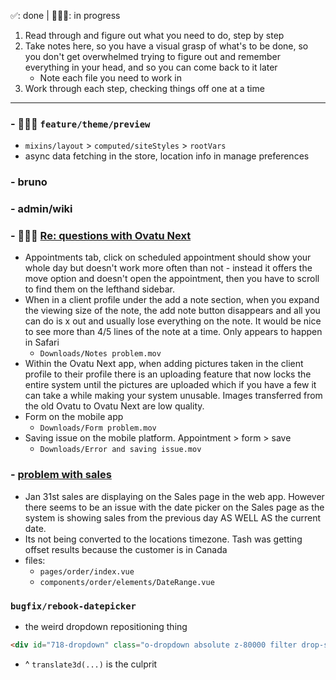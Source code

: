 ✅: done | 🧑🏻‍💻: in progress
1. Read through and figure out what you need to do, step by step
2. Take notes here, so you have a visual grasp of what's to be done, so you don't get overwhelmed trying to figure out and remember everything in your head, and so you can come back to it later
	- Note each file you need to work in
3. Work through each step, checking things off one at a time
---
### - 🧑🏻‍💻 `feature/theme/preview`
- `mixins/layout` > `computed/siteStyles` > `rootVars`
- async data fetching in the store, location info in manage preferences

### - bruno

### - admin/wiki

### - 🧑🏻‍💻 [Re: questions with Ovatu Next](https://secure.helpscout.net/conversation/2471950954/191244?folderId=7922220)
- Appointments tab, click on scheduled appointment should show your whole day but doesn't work more often than not - instead it offers the move option and doesn't open the appointment, then you have to scroll to find them on the lefthand sidebar.
- When in a client profile under the add a note section, when you expand the viewing size of the note, the add note button disappears and all you can do is x out and usually lose everything on the note. It would be nice to see more than 4/5 lines of the note at a time. Only appears to happen in Safari
	- `Downloads/Notes problem.mov`
- Within the Ovatu Next app, when adding pictures taken in the client profile to their profile there is an uploading feature that now locks the entire system until the pictures are uploaded which if you have a few it can take a while making your system unusable. Images transferred from the old Ovatu to Ovatu Next are low quality.
- Form on the mobile app
	- `Downloads/Form problem.mov`
- Saving issue on the mobile platform. Appointment > form > save
	- `Downloads/Error and saving issue.mov`

### - [problem with sales](https://secure.helpscout.net/conversation/2497278849/193923?folderId=7922220)
- Jan 31st sales are displaying on the Sales page in the web app. However there seems to be an issue with the date picker on the Sales page as the system is showing sales from the previous day AS WELL AS the current date.
- Its not being converted to the locations timezone. Tash was getting offset results because the customer is in Canada
- files:
	- `pages/order/index.vue`
	- `components/order/elements/DateRange.vue`

### `bugfix/rebook-datepicker`
- the weird dropdown repositioning thing
```html
<div id="718-dropdown" class="o-dropdown absolute z-80000 filter drop-shadow-md" style="position: absolute !important;inset: 0px auto auto 0px;margin: 0px;transform: translate3d(8px, 0px, 0px);" data-popper-reference-hidden="" data-popper-placement="right">
```
- ^ `translate3d(...)` is the culprit